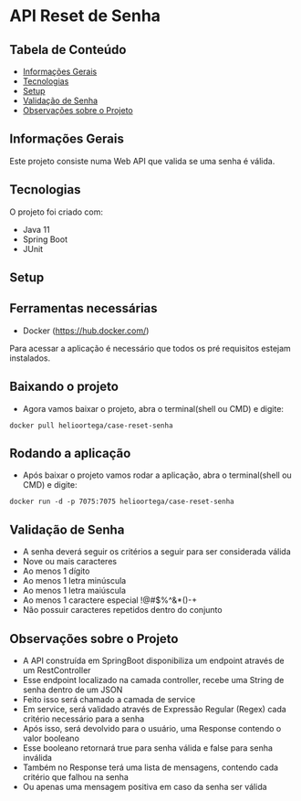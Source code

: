 # API Reset de Senha

## Tabela de Conteúdo
* [Informações Gerais](#informações-gerais)
* [Tecnologias](#tecnologias)
* [Setup](#setup)
* [Validação de Senha](#validação-de-senha)
* [Observações sobre o Projeto](#observações-sobre-o-projeto)

## Informações Gerais
Este projeto consiste numa Web API que valida se uma senha é válida.

## Tecnologias
O projeto foi criado com:
* Java 11
* Spring Boot
* JUnit

## Setup

## Ferramentas necessárias
* Docker (https://hub.docker.com/)

Para acessar a aplicação é necessário que todos os pré requisitos estejam instalados.

## Baixando o projeto

* Agora vamos baixar o projeto, abra o terminal(shell ou CMD) e digite:

```
docker pull helioortega/case-reset-senha
```

## Rodando a aplicação

* Após baixar o projeto vamos rodar a aplicação, abra o terminal(shell ou CMD) e digite:

```
docker run -d -p 7075:7075 helioortega/case-reset-senha
```
## Validação de Senha
* A senha deverá seguir os critérios a seguir para ser considerada válida
* Nove ou mais caracteres 
* Ao menos 1 dígito
* Ao menos 1 letra minúscula
* Ao menos 1 letra maiúscula
* Ao menos 1 caractere especial !@#$%^&*()-+
* Não possuir caracteres repetidos dentro do conjunto

## Observações sobre o Projeto
* A API construída em SpringBoot disponibiliza um endpoint através de um RestController
* Esse endpoint localizado na camada controller, recebe uma String de senha dentro de um JSON
* Feito isso será chamado a camada de service
* Em service, será validado através de Expressão Regular (Regex) cada critério necessário para a senha
* Após isso, será devolvido para o usuário, uma Response contendo o valor booleano
* Esse booleano retornará true para senha válida e false para senha inválida
* Também no Response terá uma lista de mensagens, contendo cada critério que falhou na senha
* Ou apenas uma mensagem positiva em caso da senha ser válida

